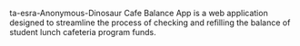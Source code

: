 ta-esra-Anonymous-Dinosaur
Cafe Balance App is a web application designed to streamline the process of checking and refilling the balance of student lunch cafeteria program funds.
